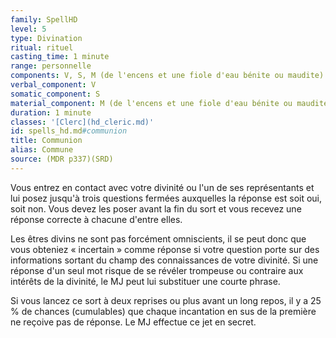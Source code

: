 ```yaml
---
family: SpellHD
level: 5
type: Divination
ritual: rituel
casting_time: 1 minute
range: personnelle
components: V, S, M (de l'encens et une fiole d'eau bénite ou maudite)
verbal_component: V
somatic_component: S
material_component: M (de l'encens et une fiole d'eau bénite ou maudite)
duration: 1 minute
classes: '[Clerc](hd_cleric.md)'
id: spells_hd.md#communion
title: Communion
alias: Commune
source: (MDR p337)(SRD)
---
```


Vous entrez en contact avec votre divinité ou l'un de ses représentants et lui posez jusqu'à trois questions fermées auxquelles la réponse est soit oui, soit non. Vous devez les poser avant la fin du sort et vous recevez une réponse correcte à chacune d'entre elles.

Les êtres divins ne sont pas forcément omniscients, il se peut donc que vous obteniez « incertain » comme réponse si votre question porte sur des informations sortant du champ des connaissances de votre divinité. Si une réponse d'un seul mot risque de se révéler trompeuse ou contraire aux intérêts de la divinité, le MJ peut lui substituer une courte phrase.

Si vous lancez ce sort à deux reprises ou plus avant un long repos, il y a 25 % de chances (cumulables) que chaque incantation en sus de la première ne reçoive pas de réponse. Le MJ effectue ce jet en secret.

